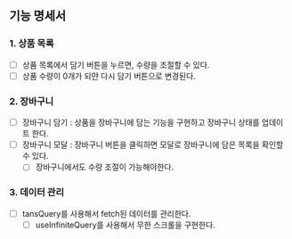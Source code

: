 ## 기능 명세서

### 1. 상품 목록

- [ ] 상품 목록에서 담기 버튼을 누르면, 수량을 조절할 수 있다.
- [ ] 상품 수량이 0개가 되먄 다시 담기 버튼으로 변경된다.

### 2. 장바구니

- [ ] 장바구니 담기 : 상품을 장바구니에 담는 기능을 구현하고 장바구니 상태를 업데이트 한다.
- [ ] 장바구니 모달 : 장바구니 버튼을 클릭하면 모달로 장바구니에 담은 목록을 확인할 수 있다.
  - [ ] 장바구니에서도 수량 조절이 가능해야한다.

### 3. 데이터 관리

- [ ] tansQuery를 사용해서 fetch된 데이터를 관리한다.
  - [ ] useInfiniteQuery를 사용해서 무한 스크롤을 구현한다.
